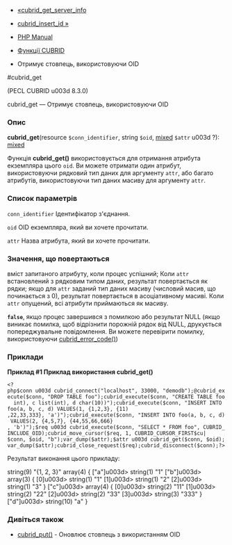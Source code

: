 - [«cubrid_get_server_info](function.cubrid-get-server-info.md)
- [cubrid_insert_id »](function.cubrid-insert-id.md)

- [PHP Manual](index.md)
- [Функції CUBRID](ref.cubrid.md)
- Отримує стовпець, використовуючи OID

#cubrid_get

(PECL CUBRID u003d 8.3.0)

cubrid_get — Отримує стовпець, використовуючи OID

### Опис

**cubrid_get**(resource `$conn_identifier`, string `$oid`,
[mixed](language.types.declarations.md#language.types.declarations.mixed)
`$attr` u003d ?):
[mixed](language.types.declarations.md#language.types.declarations.mixed)

Функція **cubrid_get()** використовується для отримання атрибута екземпляра
цього `oid`. Ви можете отримати один атрибут, використовуючи рядковий тип
даних для аргументу `attr`, або багато атрибутів, використовуючи тип
даних масиву для аргументу `attr`.

### Список параметрів

`conn_identifier`
Ідентифікатор з'єднання.

`oid`
OID екземпляра, який ви хочете прочитати.

`attr`
Назва атрибута, який ви хочете прочитати.

### Значення, що повертаються

вміст запитаного атрибуту, коли процес успішний; Коли `attr`
встановлений з рядковим типом даних, результат повертається як
рядки; якщо для `attr` заданий тип даних масиву (числовий масив,
що починається з 0), результат повертається в асоціативному масиві.
Коли `attr` опущений, всі атрибути приймаються як масиву.

**`false`**, якщо процес завершився з помилкою або результат NULL (якщо
виникає помилка, щоб відрізнити порожній рядок від NULL, друкується
попереджувальне повідомлення. Ви можете перевірити помилку, використовуючи
[cubrid_error_code()](function.cubrid-error-code.md))

### Приклади

**Приклад #1 Приклад використання **cubrid_get()****

` <?php$conn u003d cubrid_connect("localhost", 33000, "demodb");@cubrid_execute($conn, "DROP TABLE foo");cubrid_execute($conn, "CREATE TABLE foo  int), c list(int), d char(10))");cubrid_execute($conn, "INSERT INTO foo(a, b, c, d) VALUES(1, {1,2,3}, {11) ,22,33,333}, 'a')");cubrid_execute($conn, "INSERT INTO foo(a, b, c, d) VALUES(2, {4,5,7}, {44,55,66,666} , 'b')");$req u003d cubrid_execute($conn, "SELECT * FROM foo", CUBRID_INCLUDE_OID);cubrid_move_cursor($req, 1, CUBRID_CURSOR_FIRST$cu| $conn, $oid, "b");var_dump($attr);$attr u003d cubrid_get($conn, $oid);var_dump($attr);cubrid_close_request($req);cubrid_disconnect($conn);?> `

Результат виконання цього прикладу:

string(9) "{1, 2, 3}"
array(4) {
["a"]u003d>
string(1) "1"
["b"]u003d>
array(3) {
[0]u003d>
string(1) "1"
[1]u003d>
string(1) "2"
[2]u003d>
string(1) "3"
}
["c"]u003d>
array(4) {
[0]u003d>
string(2) "11"
[1]u003d>
string(2) "22"
[2]u003d>
string(2) "33"
[3]u003d>
string(3) "333"
}
["d"]u003d>
string(10) "a"
}

### Дивіться також

- [cubrid_put()](function.cubrid-put.md) - Оновлює стовпець з
використанням OID
